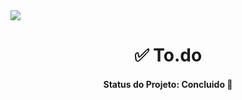  <img src=”users/ignite.png”>

<h1 align="center">  ✅ To.do </h1>

<h4 align="center"> 
   Status do Projeto: <b> Concluido 🎉</b>
</h4>
